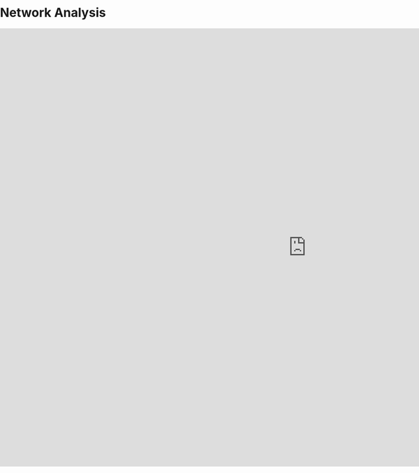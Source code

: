 <title>Example</title>
<style>
body {
    margin:0;
    padding:0;
    background-image:url("/china-environment/assets/images/Owls background.pdf"); 
    background-repeat: no-repeat;
    webkit-background-size: cover;
    moz-background-size: cover;
    o-background-size: cover;
    background-size: cover;
    }
    
</style>

# Network Analysis
 
<iframe src="https://documents.cortext.net/lib/mapexplorer/explorerjs.html?file=https://assets.cortext.net/docs/88d25efee4bd2cb76aa9c9adb00973d0" frameborder="0" style="overflow:hidden;border:1px solid #DDDDDD;" width="1400" height="1000" allowfullscreen></iframe>

